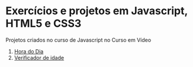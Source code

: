 # Exercícios e projetos em Javascript, HTML5 e CSS3
 Projetos criados no curso de Javascript no Curso em Vídeo
 <ol start="1">
    <li><a href="https://vanessacml.github.io/projeto-hora/modelo.html">Hora do Dia</a>
    <li><a href="https://vanessacml.github.io/projeto-verifica-idade/modelo.html">Verificador de idade</a>
 
